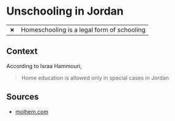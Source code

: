 # Unschooling in Jordan
| | |
|-|-|
| __✗__ | Homeschooling is a legal form of schooling |

## Context

According to Israa Hammouri,

> Home education is allowed only in special cases in Jordan

## Sources

* [molhem.com](https://molhem.com/@onthor-Esraa/%D8%A7%D9%84%D8%AA%D8%B9%D9%84%D9%8A%D9%85-%D8%A7%D9%84%D9%85%D9%86%D8%B2%D9%84%D9%8A-%D9%81%D9%8A-%D8%A7%D9%84%D8%A7%D8%B1%D8%AF%D9%86-%D9%82%D8%A7%D9%86%D9%88%D9%86-%D8%AD%D9%82-%D9%85%D8%AF%D9%86%D9%8A-%D9%88%D8%A7%D9%82%D8%B9-3498)
